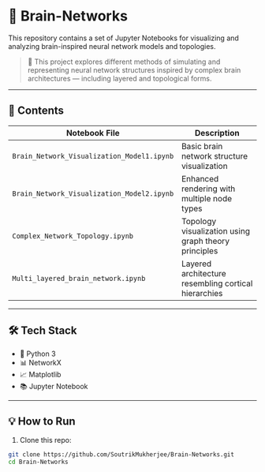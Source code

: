 # 🧠 Brain-Networks

This repository contains a set of Jupyter Notebooks for visualizing and analyzing brain-inspired neural network models and topologies.

> 🚀 This project explores different methods of simulating and representing neural network structures inspired by complex brain architectures — including layered and topological forms.

---

## 📁 Contents

| Notebook File | Description |
|---------------|-------------|
| `Brain_Network_Visualization_Model1.ipynb` | Basic brain network structure visualization |
| `Brain_Network_Visualization_Model2.ipynb` | Enhanced rendering with multiple node types |
| `Complex_Network_Topology.ipynb` | Topology visualization using graph theory principles |
| `Multi_layered_brain_network.ipynb` | Layered architecture resembling cortical hierarchies |

---

## 🛠️ Tech Stack

- 🐍 Python 3
- 📊 NetworkX
- 📈 Matplotlib
- 📚 Jupyter Notebook

---

## 💡 How to Run

1. Clone this repo:
```bash
git clone https://github.com/SoutrikMukherjee/Brain-Networks.git
cd Brain-Networks
